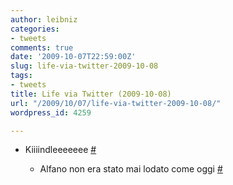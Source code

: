 ```yaml
---
author: leibniz
categories:
- tweets
comments: true
date: '2009-10-07T22:59:00Z'
slug: life-via-twitter-2009-10-08
tags:
- tweets
title: Life via Twitter (2009-10-08)
url: "/2009/10/07/life-via-twitter-2009-10-08/"
wordpress_id: 4259

---
```

* Kiiiindleeeeeee [#](http://twitter.com/leibniz/statuses/4679119109)

	
  * Alfano non era stato mai lodato come oggi [#](http://twitter.com/leibniz/statuses/4686204068)


